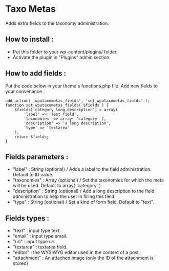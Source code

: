 Taxo Metas
=================

Adds extra fields to the taxonomy administration.

How to install :
---

* Put this folder to your wp-content/plugins/ folder.
* Activate the plugin in "Plugins" admin section.

How to add fields :
---

Put the code below in your theme's functions.php file. Add new fields to your convenance.

    add_action( 'wputaxometas_fields', 'set_wputaxometas_fields' );
    function set_wputaxometas_fields( $fields ) {
        $fields['category_long_description'] = array(
            'label' => 'Test field',
            'taxonomies' => array( 'category' ),
            'description' => 'a long description',
            'type' => 'textarea'
        );
        return $fields;
    }

Fields parameters :
---

* "label" : String (optional) / Adds a label to the field administration. Default to ID value.
* "taxonomies" : Array (optional) / Set the taxonomies for which the meta will be used. Default to array( 'category' )
* "description" : String (optional) / Add a long description to the field administration to help the user in filling this field.
* "type" : String (optional) / Set a kind of form field. Default to "text".

Fields types :
---

* "text" : input type text.
* "email" : input type email.
* "url" : input type url.
* "textarea" : textarea field.
* "editor" : the WYSIWYG editor used in the content of a post.
* "attachment" : An attached image (only the ID of the attachment is stored)
